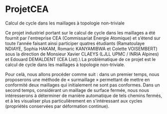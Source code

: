 # ProjetCEA
Calcul de cycle dans les maillages à topologie non-triviale


Ce projet industriel portant sur le calcul de cycle dans les maillages a été fournit par l'entreprise CEA (Commissariat Énergie Atomique) et s’étend sur toute l’année faisant ainsi participer quatres étudiants (Ramatoulaye NDIAYE, Sophia HAKAM, Romaric KANYAMIBWA et Colette VOISEMBERT) sous la direction de Monsieur Xavier
CLAEYS (LJLL UPMC / INRIA Alpines) et Edouard DEMALDENT (CEA List).\\
La problématique de ce projet est le calcul de cycle dans les maillages à topologie non-triviale.

Pour celà, nous allons procéder comme suit : dans un premier temps, nous proposerons une méthode de « surmaillage » permettant de mettre en conformité deux maillages qui initialement ne sont pas conformes. Dans un second temps, considérant un maillage de surface fermée, nous nous intéresserons à déterminer
de manière automatique de tels chemins fermés, et à les visualiser plus particulièrement en s'intéressant aux cycles (propriétés conservées par déformation continue).
